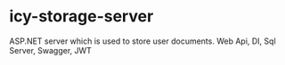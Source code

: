 # icy-storage-server
 
 ASP.NET server which is used to store user documents.
 Web Api, DI, Sql Server, Swagger, JWT
